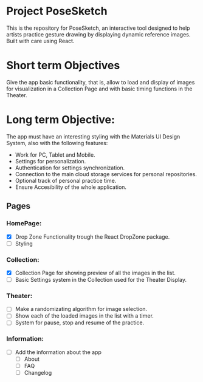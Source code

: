 # Project PoseSketch
This is the repository for PoseSketch, an interactive tool designed to help artists practice gesture drawing by displaying dynamic reference images. Built with care using React.

# Short term Objectives
Give the app basic functionality, that is, allow to load and display of images for visualization in a Collection Page and with basic timing functions in the Theater.

# Long term Objective:
The app must have an interesting styling with the Materials UI Design System, also with
the following features:

- Work for PC, Tablet and Mobile.
- Settings for personalization.
- Authentication for settings synchronization.
- Connection to the main cloud storage services for personal repositories.
- Optional track of personal practice time.
- Ensure Accesibility of the whole application.

## Pages

### HomePage:
- [X] Drop Zone Functionality trough the React DropZone package.
- [ ] Styling

### Collection:
- [X] Collection Page for showing preview of all the images in the list.
- [ ] Basic Settings system in the Collection used for the Theater Display.

### Theater:
- [ ] Make a randomizating algorithm for image selection.
- [ ] Show each of the loaded images in the list with a timer.
- [ ] System for pause, stop and resume of the practice.

### Information:

- [ ] Add the information about the app
    - [ ] About
    - [ ] FAQ
    - [ ] Changelog
